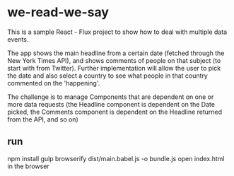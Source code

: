 # we-read-we-say


This is a sample React - Flux project to show how to deal with multiple data events.

The app shows the main headline from a certain date (fetched through the New York Times API),
and shows comments of people on that subject (to start with from Twitter).
Further implementation will allow the user to pick the date and also select a country to see what people in that country commented on the 'happening'.

The challenge is to manage Components that are dependent on one or more data requests
(the Headline component is dependent on the Date picked, the Comments component is dependent on the Headline returned from the API, and so on)

## run

npm install
gulp
browserify dist/main.babel.js -o bundle.js
open index.html in the browser
